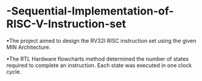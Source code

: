 # -Sequential-Implementation-of-RISC-V-Instruction-set
•The project aimed to design the RV32I RISC instruction set using the given MIN Architecture.

•The RTL Hardware flowcharts method determined the number of states required to complete an instruction. Each state was executed in one clock cycle.
